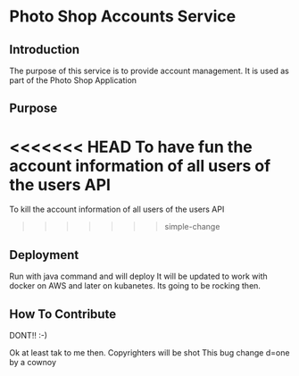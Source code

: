 # Photo Shop Accounts Service

## Introduction

The purpose of this service is to provide account management.
It is used as part of the Photo Shop Application

## Purpose

<<<<<<< HEAD
To have fun the account information of all users of the users API
=======
To kill the account information of all users of the users API
>>>>>>> simple-change

## Deployment

Run with java command and will deploy 
It will be updated to work with docker on AWS and later on kubanetes.
Its going to be rocking then.

## How To Contribute

DONT!! :-)

Ok at least tak to me then.
Copyrighters will be shot
This bug change d=one by a cownoy